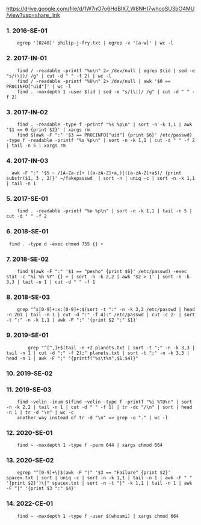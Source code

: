 ﻿https://drive.google.com/file/d/1W7nO7o6HdBlX7_W8NHI7whcoSU3bO4MU/view?usp=share_link

### 1. 2016-SE-01
		egrep '[0248]' philip-j-fry.txt | egrep -v '[a-w]' | wc -l
### 2. 2017-IN-01
		find / -readable -printf "%u\n" 2> /dev/null | egrep $(id | sed -e "s/(\|)/ /g" | cut -d " " -f 2) | wc -l
		find / -readable -printf "%U\n" 2> /dev/null | awk '$0 == PROCINFO["uid"]' | wc -l
		find . -maxdepth 1 -user $(id | sed -e "s/(\|)/ /g" | cut -d " " -f 2)
### 3.  2017-IN-02
		find . -readable -type f -printf "%s %p\n" | sort -n -k 1,1 | awk '$1 == 0 {print $2}' | xargs rm
		find $(awk -F ":" '$3 == PROCINFO["uid"] {print $6}' /etc/passwd) -type f -readable -printf "%s %p\n" | sort -n -k 1,1 | cut -d " " -f 2 | tail -n 5 | xargs rm
### 4. 2017-IN-03
      awk -F ":" '$5 ~ /[A-Za-z]+ ([a-zA-Z]+a,)|([a-zA-Z]+a$)/ {print substr($1, 3 , 2)}' ~/fakepasswd  | sort -n | uniq -c | sort -n -k 1,1 | tail -n 1
### 5. 2017-SE-01
		find . -readable -printf "%n %p\n" | sort -n -k 1,1 | tail -n 5 | cut -d " " -f 2
### 6. 2018-SE-01
	 find . -type d -exec chmod 755 {} +
### 7. 2018-SE-02
		find $(awk -F ":" '$1 == "pesho" {print $6}' /etc/passwd) -exec stat -c "%i %h %Y" {} + | sort -n -k 2,2 | awk '$2 > 1' | sort -n -k 3,3 | tail -n 1 | cut -d " " -f 1
### 8. 2018-SE-03
		grep "^s[0-9]+:x:[0-9]+:$(sort -t ":" -n -k 3,3 /etc/passwd | head -n 201 | tail -n 1 | cut -d ":" -f 4):" /etc/passwd | cut -c 2- | sort -t ":" -n -k 1,1 | awk -F ":" '{print $2 ":" $1}'

### 9. 2019-SE-01
			grep "^[^,]+$(tail -n +2 planets.txt | sort -t ";" -n -k 3,3 | tail -n 1 | cut -d ";" -f 2);" planets.txt | sort -t ";" -n -k 3,3 | head -n 1 | awk -F ";" "{printf("%s\t%n",$1,$4)}"
### 10. 2019-SE-02
### 11. 2019-SE-03
		find ~velin -inum $(find ~velin -type f -printf "%i %T@\n" | sort -n -k 2,2 | tail -n 1 | cut -d " " -f 1) | tr -dc "/\n" | sort | head -n 1 | tr -d "\n" | wc -c
		another way instead of tr -d "\n" => grep -o "." | wc -l
### 12. 2020-SE-01
		find ~ -maxdepth 1 -type f -perm 644 | xargs chmod 664
### 13. 2020-SE-02  
		egrep "^[0-9]+\|$(awk -F "|" '$3 == "Failure" {print $2}' spacex.txt | sort | uniq -c | sort -n -k 1,1 | tail -n 1 | awk -F " " '{print $2}')\|" spacex.txt | sort -n -t "|" -k 1,1 | tail -n 1 | awk -F "|" '{print $3 ":" $4}'
### 14. 2022-CE-01
		find ~ -maxdepth 1 -type f -user $(whoami) | xargs chmod 664

